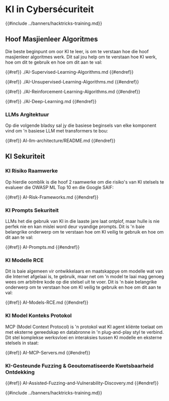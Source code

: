# KI in Cybersécuriteit

{{#include ../banners/hacktricks-training.md}}

## Hoof Masjienleer Algoritmes

Die beste beginpunt om oor KI te leer, is om te verstaan hoe die hoof masjienleer algoritmes werk. Dit sal jou help om te verstaan hoe KI werk, hoe om dit te gebruik en hoe om dit aan te val:

{{#ref}}
./AI-Supervised-Learning-Algorithms.md
{{#endref}}

{{#ref}}
./AI-Unsupervised-Learning-Algorithms.md
{{#endref}}

{{#ref}}
./AI-Reinforcement-Learning-Algorithms.md
{{#endref}}

{{#ref}}
./AI-Deep-Learning.md
{{#endref}}

### LLMs Argitektuur

Op die volgende bladsy sal jy die basiese beginsels van elke komponent vind om 'n basiese LLM met transformers te bou:

{{#ref}}
AI-llm-architecture/README.md
{{#endref}}

## KI Sekuriteit

### KI Risiko Raamwerke

Op hierdie oomblik is die hoof 2 raamwerke om die risiko's van KI stelsels te evalueer die OWASP ML Top 10 en die Google SAIF:

{{#ref}}
AI-Risk-Frameworks.md
{{#endref}}

### KI Prompts Sekuriteit

LLMs het die gebruik van KI in die laaste jare laat ontplof, maar hulle is nie perfek nie en kan mislei word deur vyandige prompts. Dit is 'n baie belangrike onderwerp om te verstaan hoe om KI veilig te gebruik en hoe om dit aan te val:

{{#ref}}
AI-Prompts.md
{{#endref}}

### KI Modelle RCE

Dit is baie algemeen vir ontwikkelaars en maatskappye om modelle wat van die Internet afgelaai is, te gebruik, maar net om 'n model te laai mag genoeg wees om arbitrêre kode op die stelsel uit te voer. Dit is 'n baie belangrike onderwerp om te verstaan hoe om KI veilig te gebruik en hoe om dit aan te val:

{{#ref}}
AI-Models-RCE.md
{{#endref}}

### KI Model Konteks Protokol

MCP (Model Context Protocol) is 'n protokol wat KI agent kliënte toelaat om met eksterne gereedskap en databronne in 'n plug-and-play styl te verbind. Dit stel komplekse werksvloei en interaksies tussen KI modelle en eksterne stelsels in staat:

{{#ref}}
AI-MCP-Servers.md
{{#endref}}

### KI-Gesteunde Fuzzing & Geoutomatiseerde Kwetsbaarheid Ontdekking

{{#ref}}
AI-Assisted-Fuzzing-and-Vulnerability-Discovery.md
{{#endref}}

{{#include ../banners/hacktricks-training.md}}
